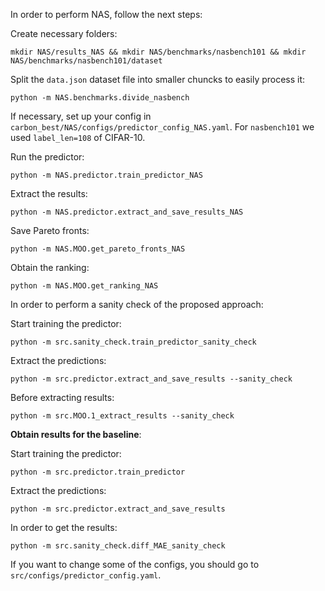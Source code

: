 In order to perform NAS, follow the next steps:

Create necessary folders:

```
mkdir NAS/results_NAS && mkdir NAS/benchmarks/nasbench101 && mkdir NAS/benchmarks/nasbench101/dataset
```

Split the `data.json` dataset file into smaller chuncks to easily process it:

```
python -m NAS.benchmarks.divide_nasbench
```

If necessary, set up your config in `carbon_best/NAS/configs/predictor_config_NAS.yaml`. For `nasbench101` we used `label_len=108` of CIFAR-10.

Run the predictor:

```
python -m NAS.predictor.train_predictor_NAS
```

Extract the results:

```
python -m NAS.predictor.extract_and_save_results_NAS
```

Save Pareto fronts:

```
python -m NAS.MOO.get_pareto_fronts_NAS
```

Obtain the ranking:

```
python -m NAS.MOO.get_ranking_NAS
```

In order to perform a sanity check of the proposed approach:

Start training the predictor:

```
python -m src.sanity_check.train_predictor_sanity_check
```

Extract the predictions:

```
python -m src.predictor.extract_and_save_results --sanity_check
```

Before extracting results:

```
python -m src.MOO.1_extract_results --sanity_check
```

**Obtain results for the baseline**:

Start training the predictor:

```
python -m src.predictor.train_predictor
```

Extract the predictions:

```
python -m src.predictor.extract_and_save_results 
```


In order to get the results:

```
python -m src.sanity_check.diff_MAE_sanity_check
```

If you want to change some of the configs, you should go to `src/configs/predictor_config.yaml`.